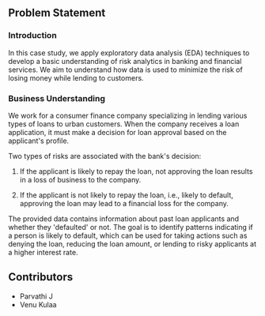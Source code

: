 ## Problem Statement

### Introduction
In this case study, we apply exploratory data analysis (EDA) techniques to develop a basic understanding of risk analytics in banking and financial services. We aim to understand how data is used to minimize the risk of losing money while lending to customers.

### Business Understanding
We work for a consumer finance company specializing in lending various types of loans to urban customers. When the company receives a loan application, it must make a decision for loan approval based on the applicant's profile.

Two types of risks are associated with the bank's decision:

1. If the applicant is likely to repay the loan, not approving the loan results in a loss of business to the company.

2. If the applicant is not likely to repay the loan, i.e., likely to default, approving the loan may lead to a financial loss for the company.

The provided data contains information about past loan applicants and whether they 'defaulted' or not. The goal is to identify patterns indicating if a person is likely to default, which can be used for taking actions such as denying the loan, reducing the loan amount, or lending to risky applicants at a higher interest rate.


## Contributors
- Parvathi J
- Venu Kulaa
